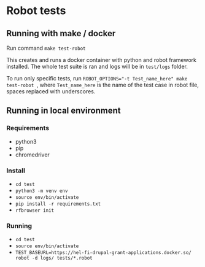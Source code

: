 # Robot tests

## Running with make / docker

Run command `make test-robot`

This creates and runs a docker container with python and robot framework installed. The whole test suite is ran and logs will be in `test/logs` folder.

To run only specific tests, run `ROBOT_OPTIONS="-t Test_name_here" make test-robot
`, where `Test_name_here` is the name of the test case in robot file, spaces replaced with underscores.

## Running in local environment

### Requirements

- python3
- pip
- chromedriver

### Install

- `cd test`
- `python3 -m venv env`
- `source env/bin/activate`
- `pip install -r requirements.txt`
- `rfbrowser init`

### Running

- `cd test`
- `source env/bin/activate`
- `TEST_BASEURL=https://hel-fi-drupal-grant-applications.docker.so/ robot -d logs/ tests/*.robot`
